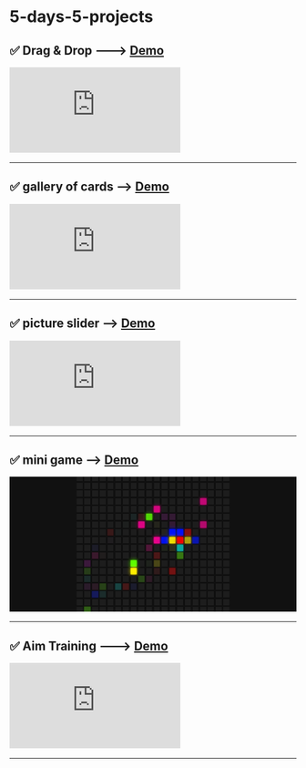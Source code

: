 # 5-days-5-projects


## :white_check_mark: Drag & Drop ---> [Demo](https://jsfiddle.net/valentronus95/fapkr2qz/)

![](https://fv2-1.failiem.lv/thumb_show.php?i=k4vpffmad&view)
____
## :white_check_mark: gallery of cards --> [Demo](https://jsfiddle.net/valentronus95/sLj64o15/5/)

![](https://fv2-1.failiem.lv/thumb_show.php?i=a3x54nzd6&view)
____
## :white_check_mark: picture slider --> [Demo](https://jsfiddle.net/valentronus95/yzL1jf0o/1/)

![](https://fv2-1.failiem.lv/thumb_show.php?i=qars79gb9&view)
____

## :white_check_mark: mini game --> [Demo](https://jsfiddle.net/valentronus95/hnLu68cv/1/)

![](https://github.com/valentronus95/5-days-5-projects/blob/main/mini%20game/Desktop.png?raw=true)
____
## :white_check_mark: Aim Training ---> [Demo](https://jsfiddle.net/valentronus95/nwr58x2y/3/)

![](https://fv2-3.failiem.lv/thumb_show.php?i=4y26c47yy&view)
____

